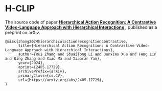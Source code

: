 # H-CLIP
The source code of paper **[Hierarchical Action Recognition: A Contrastive Video-Language Approach with Hierarchical Interactions](https://arxiv.org/abs/2405.17729)** , published as a preprint on arXiv.
```
@misc{zhang2024hierarchicalactionrecognitioncontrastive,
      title={Hierarchical Action Recognition: A Contrastive Video-Language Approach with Hierarchical Interactions}, 
      author={Rui Zhang and Shuailong Li and Junxiao Xue and Feng Lin and Qing Zhang and Xiao Ma and Xiaoran Yan},
      year={2024},
      eprint={2405.17729},
      archivePrefix={arXiv},
      primaryClass={cs.CV},
      url={https://arxiv.org/abs/2405.17729}, 
}
```
